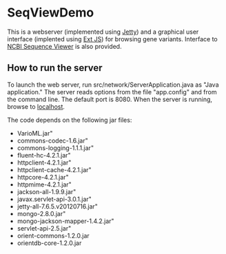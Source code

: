 SeqViewDemo
===========

This is a webserver (implemented using [Jetty](http://www.eclipse.org/jetty/))
and a graphical user interface (implented using [Ext JS](http://www.sencha.com/products/extjs/))
for browsing gene variants. Interface to [NCBI Sequence Viewer](http://www.ncbi.nlm.nih.gov/projects/sviewer/)
is also provided.

How to run the server
---------------------

To launch the web server, run src/network/ServerApplication.java as "Java application." 
The server reads options from the file "app.config" and from the command line. The default 
port is 8080. When the server is running, browse to 
  [localhost](http://localhost:8080/fimmwidget.html).

The code depends on the following jar files:
  * VarioML.jar"
  * commons-codec-1.6.jar"
  * commons-logging-1.1.1.jar"
  * fluent-hc-4.2.1.jar"
  * httpclient-4.2.1.jar"
  * httpclient-cache-4.2.1.jar"
  * httpcore-4.2.1.jar"
  * httpmime-4.2.1.jar"
  * jackson-all-1.9.9.jar"
  * javax.servlet-api-3.0.1.jar"
  * jetty-all-7.6.5.v20120716.jar"
  * mongo-2.8.0.jar"
  * mongo-jackson-mapper-1.4.2.jar"
  * servlet-api-2.5.jar"
  * orient-commons-1.2.0.jar
  * orientdb-core-1.2.0.jar

